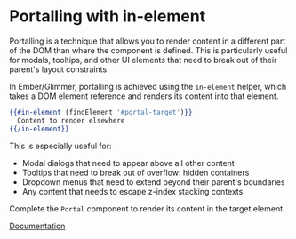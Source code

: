 # Portalling with in-element

Portalling is a technique that allows you to render content in a different part of the DOM than where the component is defined. This is particularly useful for modals, tooltips, and other UI elements that need to break out of their parent's layout constraints.

In Ember/Glimmer, portalling is achieved using the `in-element` helper, which takes a DOM element reference and renders its content into that element.

```hbs
{{#in-element (findElement '#portal-target')}}
  Content to render elsewhere
{{/in-element}}
```

This is especially useful for:
- Modal dialogs that need to appear above all other content
- Tooltips that need to break out of overflow: hidden containers
- Dropdown menus that need to extend beyond their parent's boundaries
- Any content that needs to escape z-index stacking contexts

<p class="call-to-play">
  Complete the <code>Portal</code> component to render its content in the target element.
</p>

[Documentation][docs-in-element]

[docs-in-element]: https://api.emberjs.com/ember/release/classes/Ember.Templates.helpers/methods/in-element?anchor=in-element
